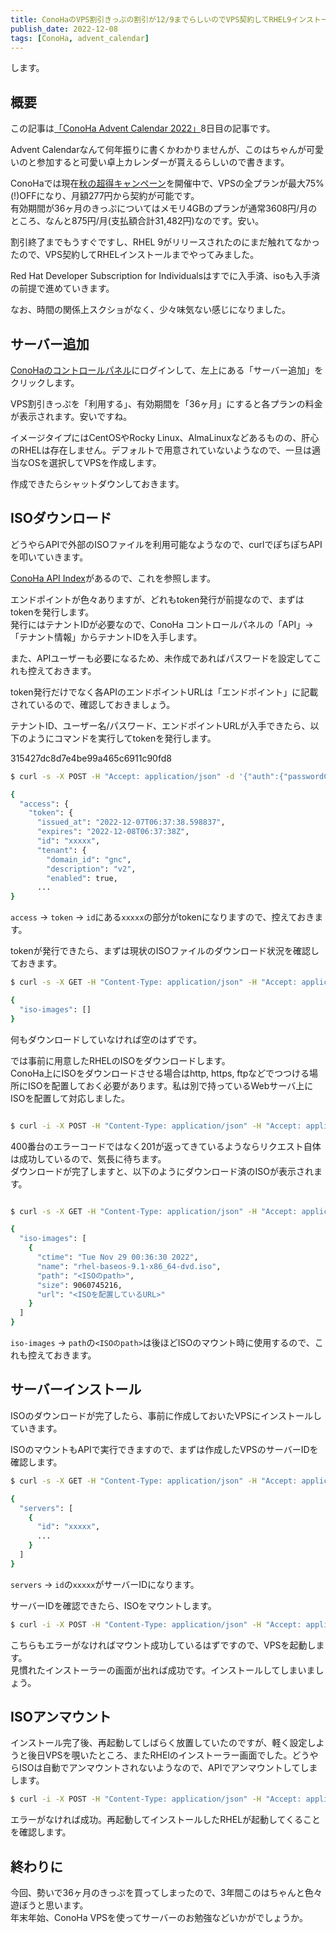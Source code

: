 ```yaml
---
title: ConoHaのVPS割引きっぷの割引が12/9までらしいのでVPS契約してRHEL9インストールする
publish_date: 2022-12-08
tags: [ConoHa, advent_calendar]
---
```


します。

## 概要

この記事は[「ConoHa Advent Calendar 2022」](https://qiita.com/advent-calendar/2022/conoha)8日目の記事です。

Advent Calendarなんて何年振りに書くかわかりませんが、このはちゃんが可愛いのと参加すると可愛い卓上カレンダーが貰えるらしいので書きます。

ConoHaでは現在[秋の超得キャンペーン](https://www.conoha.jp/campaign/chotoku2022/?btn_id=top--campaign_campaign-chotoku2022)を開催中で、VPSの全プランが最大75%(!)OFFになり、月額277円から契約が可能です。  
有効期間が36ヶ月のきっぷについてはメモリ4GBのプランが通常3608円/月のところ、なんと875円/月(支払額合計31,482円)なのです。安い。

割引終了までもうすぐですし、RHEL 9がリリースされたのにまだ触れてなかったので、VPS契約してRHELインストールまでやってみました。

Red Hat Developer Subscription for Individualsはすでに入手済、isoも入手済の前提で進めていきます。

なお、時間の関係上スクショがなく、少々味気ない感じになりました。

## サーバー追加

[ConoHaのコントロールパネル](https://manage.conoha.jp)にログインして、左上にある「サーバー追加」をクリックします。

VPS割引きっぷを「利用する」、有効期間を「36ヶ月」にすると各プランの料金が表示されます。安いですね。

イメージタイプにはCentOSやRocky Linux、AlmaLinuxなどあるものの、肝心のRHELは存在しません。デフォルトで用意されていないようなので、一旦は適当なOSを選択してVPSを作成します。

作成できたらシャットダウンしておきます。


## ISOダウンロード

どうやらAPIで外部のISOファイルを利用可能なようなので、curlでぽちぽちAPIを叩いていきます。

[ConoHa API Index](https://www.conoha.jp/docs/)があるので、これを参照します。

エンドポイントが色々ありますが、どれもtoken発行が前提なので、まずはtokenを発行します。  
発行にはテナントIDが必要なので、ConoHa コントロールパネルの「API」->「テナント情報」からテナントIDを入手します。

また、APIユーザーも必要になるため、未作成であればパスワードを設定してこれも控えておきます。

token発行だけでなく各APIのエンドポイントURLは「エンドポイント」に記載されているので、確認しておきましょう。

テナントID、ユーザー名/パスワード、エンドポイントURLが入手できたら、以下のようにコマンドを実行してtokenを発行します。

315427dc8d7e4be99a465c6911c90fd8

```sh
$ curl -s -X POST -H "Accept: application/json" -d '{"auth":{"passwordCredentials":{"username":"<ユーザー名>","password":"<パスワード>"},"tenantId":"<テナントID>"}}' <Identity ServiceのURL>/tokens | jq

{
  "access": {
    "token": {
      "issued_at": "2022-12-07T06:37:38.598837",
      "expires": "2022-12-08T06:37:38Z",
      "id": "xxxxx",
      "tenant": {
        "domain_id": "gnc",
        "description": "v2",
        "enabled": true,
      ...
}
```

`access` -> `token` -> `id`にある`xxxxx`の部分がtokenになりますので、控えておきます。

tokenが発行できたら、まずは現状のISOファイルのダウンロード状況を確認しておきます。

```sh
$ curl -s -X GET -H "Content-Type: application/json" -H "Accept: application/json" -H "X-Auth-Token: <token>" <Compute ServiceのURL>/iso-images | jq

{
  "iso-images": []
}
```

何もダウンロードしていなければ空のはずです。

では事前に用意したRHELのISOをダウンロードします。  
ConoHa上にISOをダウンロードさせる場合はhttp, https, ftpなどでつつける場所にISOを配置しておく必要があります。私は別で持っているWebサーバ上にISOを配置して対応しました。

```sh

$ curl -i -X POST -H "Content-Type: application/json" -H "Accept: application/json" -H "X-Auth-Token: <token>" -d '{"iso-image":{"url":"<ISOを配置しているURL>"}}' <Compute ServiceのURL>/iso-images
```

400番台のエラーコードではなく201が返ってきているようならリクエスト自体は成功しているので、気長に待ちます。  
ダウンロードが完了しますと、以下のようにダウンロード済のISOが表示されます。

```sh

$ curl -s -X GET -H "Content-Type: application/json" -H "Accept: application/json" -H "X-Auth-Token: <token>" <Compute ServiceのURL>/iso-images | jq

{
  "iso-images": [
    {
      "ctime": "Tue Nov 29 00:36:30 2022",
      "name": "rhel-baseos-9.1-x86_64-dvd.iso",
      "path": "<ISOのpath>",
      "size": 9060745216,
      "url": "<ISOを配置しているURL>"
    }
  ]
}
```

`iso-images` -> `path`の`<ISOのpath>`は後ほどISOのマウント時に使用するので、これも控えておきます。


## サーバーインストール

ISOのダウンロードが完了したら、事前に作成しておいたVPSにインストールしていきます。

ISOのマウントもAPIで実行できますので、まずは作成したVPSのサーバーIDを確認します。

```sh
$ curl -s -X GET -H "Content-Type: application/json" -H "Accept: application/json" -H "X-Auth-Token: <token>" <Compute ServiceのURL>/servers | jq

{
  "servers": [
    {
      "id": "xxxxx",
      ...
    }
  ]
}

```

`servers` -> `id`の`xxxxx`がサーバーIDになります。

サーバーIDを確認できたら、ISOをマウントします。

```sh
$ curl -i -X POST -H "Content-Type: application/json" -H "Accept: application/json" -H "X-Auth-Token: <token>" -d '{"mountImage": "<ISOのpath>"}' <Compute ServiceのURL>/servers/<サーバーID>/action
```

こちらもエラーがなければマウント成功しているはずですので、VPSを起動します。  
見慣れたインストーラーの画面が出れば成功です。インストールしてしまいましょう。


## ISOアンマウント

インストール完了後、再起動してしばらく放置していたのですが、軽く設定しようと後日VPSを覗いたところ、またRHElのインストーラー画面でした。どうやらISOは自動でアンマウントされないようなので、APIでアンマウントしてしまします。

```sh
$ curl -i -X POST -H "Content-Type: application/json" -H "Accept: application/json" -H "X-Auth-Token: <token>" -d '{"unmountImage": ""}' <Compute ServiceのURL>/servers/<サーバーID>/action
```

エラーがなければ成功。再起動してインストールしたRHELが起動してくることを確認します。


## 終わりに
今回、勢いで36ヶ月のきっぷを買ってしまったので、3年間このはちゃんと色々遊ぼうと思います。  
年末年始、ConoHa VPSを使ってサーバーのお勉強などいかがでしょうか。

